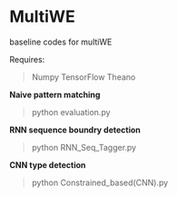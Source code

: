 # MultiWE
baseline codes for multiWE

Requires:
> Numpy
> TensorFlow
> Theano

**Naive pattern matching**
> python evaluation.py

**RNN sequence boundry detection**
> python RNN_Seq_Tagger.py

**CNN type detection**
> python Constrained_based(CNN).py
